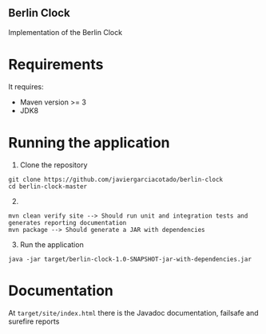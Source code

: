 ## Berlin Clock
Implementation of the Berlin Clock 

# Requirements

It requires:
- Maven version >= 3
- JDK8

# Running the application

1. Clone the repository 
```
git clone https://github.com/javiergarciacotado/berlin-clock
cd berlin-clock-master
```

2. 
```
mvn clean verify site --> Should run unit and integration tests and generates reporting documentation 
mvn package --> Should generate a JAR with dependencies
```

3. Run the application
```
java -jar target/berlin-clock-1.0-SNAPSHOT-jar-with-dependencies.jar
```

# Documentation

At `target/site/index.html` there is the Javadoc documentation, failsafe and surefire reports